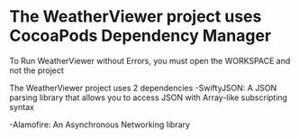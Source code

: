 # The WeatherViewer project uses CocoaPods Dependency Manager

To Run WeatherViewer without Errors, you must open the WORKSPACE and not the project

The WeatherViewer project uses 2 dependencies
-SwiftyJSON: A JSON parsing library that allows you to access JSON with Array-like  subscripting syntax

-Alamofire: An Asynchronous Networking library
